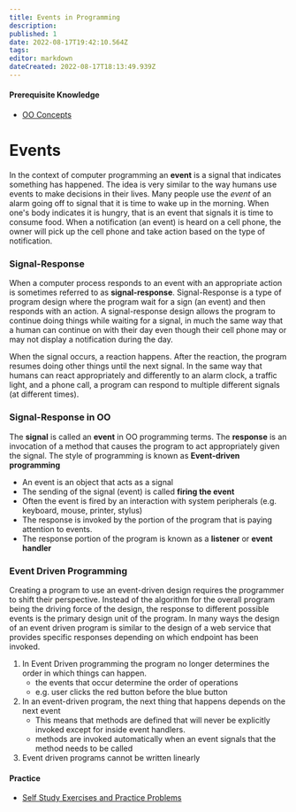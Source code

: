```yaml
---
title: Events in Programming
description: 
published: 1
date: 2022-08-17T19:42:10.564Z
tags: 
editor: markdown
dateCreated: 2022-08-17T18:13:49.939Z
---
```


#### Prerequisite Knowledge
- [OO Concepts](/ooConcepts)

# Events 

In the context of computer programming an **event** is a signal that indicates something has happened. The idea is very similar to the way humans use events to make decisions in their lives. Many people use the *event* of an alarm going off to signal that it is time to wake up in the morning. When one's body indicates it is hungry, that is an event that signals it is time to consume food.  When a notification (an event) is heard on a cell phone, the owner will pick up the cell phone and take action based on the type of notification.

### Signal-Response

When a computer process responds to an event with an appropriate action is sometimes referred to as **signal-response**. Signal-Response is a type of program design where the program wait for a sign (an event) and then responds with an action.  A signal-response  design allows the program to continue doing things while waiting for a signal, in much the same way that a human can continue on with their day even though their cell phone may or may not display a notification during the day. 

When the signal occurs, a reaction happens. After the reaction, the program resumes doing other things until the next signal.  In the same way that humans can react appropriately and differently to an alarm clock, a traffic light, and a phone call, a program can respond to multiple different signals (at different times).


### Signal-Response in OO

The **signal** is called an **event** in OO programming terms. The **response** is an invocation of a method that  causes the program to act appropriately given the signal.  The style of programming is known as **Event-driven programming** 
 - An event is an object that acts as a signal 
 - The sending of the signal (event)  is called **firing the event**
 - Often the event is fired by an interaction with system peripherals (e.g. keyboard, mouse, printer, stylus)
  - The response is invoked by the portion of the program that is paying attention to events.
  - The response portion of the program is known as a **listener** or **event handler**

### Event Driven Programming 
Creating a program to use an event-driven design requires the programmer to shift their perspective.  Instead of the algorithm for the overall program being the driving force of the design,  the response to different possible events is the primary design unit of the program.  In many ways the design of an event driven program is similar to the design of a web service that provides specific responses depending on which endpoint has been invoked.

1. In Event Driven programming the program no longer determines the order in which things can happen. 
    * the events that occur determine the order of operations
    * e.g. user clicks the red button before the blue button
2. In an event-driven program, the next thing that happens depends on the next event
    * This means that methods are defined that will never be explicitly invoked except for inside event handlers.
    * methods are invoked automatically when an event signals that the method needs to be called
3. Event driven programs cannot be written linearly



#### Practice 

- [Self Study Exercises and Practice Problems](/practiceActivities/eventDrivenProgramming/events) 
